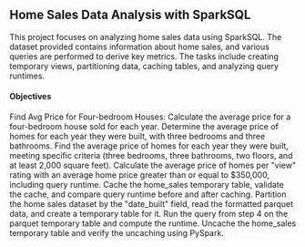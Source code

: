 ## Home Sales Data Analysis with SparkSQL
This project focuses on analyzing home sales data using SparkSQL. The dataset provided contains information about home sales, and various queries are performed to derive key metrics. The tasks include creating temporary views, partitioning data, caching tables, and analyzing query runtimes.

#### Objectives
Find Avg Price for Four-bedroom Houses: Calculate the average price for a four-bedroom house sold for each year.
Determine the average price of homes for each year they were built, with three bedrooms and three bathrooms.
Find the average price of homes for each year they were built, meeting specific criteria (three bedrooms, three bathrooms, two floors, and at least 2,000 square feet).
Calculate the average price of homes per "view" rating with an average home price greater than or equal to $350,000, including query runtime.
Cache the home_sales temporary table, validate the cache, and compare query runtime before and after caching.
Partition the home sales dataset by the "date_built" field, read the formatted parquet data, and create a temporary table for it.
Run the query from step 4 on the parquet temporary table and compute the runtime.
Uncache the home_sales temporary table and verify the uncaching using PySpark.
